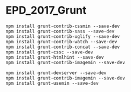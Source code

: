 # EPD_2017_Grunt

    npm install grunt-contrib-cssmin --save-dev
    npm install grunt-contrib-sass --save-dev
    npm install grunt-contrib-uglify --save-dev
    npm install grunt-contrib-watch --save-dev
    npm install grunt-contrib-concat --save-dev
    npm install grunt-cssc --save-dev
    npm install grunt-htmlhint --save-dev
	npm install grunt-contrib-imagemin --save-dev

	npm install grunt-devserver --save-dev
	npm install grunt-contrib-imagemin --save-dev
	npm install grunt-usemin --save-dev